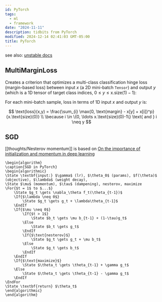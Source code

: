 ```yaml
---
id: PyTorch
tags:
  - ml
  - framework
date: "2024-11-11"
description: tidbits from PyTorch
modified: 2024-12-14 02:41:03 GMT-05:00
title: PyTorch
---
```


see also: [unstable docs](https://pytorch.org/docs/main/)

## MultiMarginLoss

Creates a criterion that optimizes a multi-class classification hinge loss (margin-based loss) between input $x$
(a 2D mini-batch `Tensor`) and output $y$ (which is a 1D tensor of target class indices, $0 \le y \le \text{x}.\text{size}(1) -1$):

For each mini-batch sample, loss in terms of 1D input $x$ and output $y$ is:

$$
\text{loss}(x,y) = \frac{\sum_{i} \max{0, \text{margin} - x[y] + x[i]}^p}{x.\text{size}(0)}
\\
\because i \in \{0, \ldots x.\text{size}(0)-1\} \text{ and } i \neq y
$$

## SGD

[[thoughts/Nesterov momentum]] is based on [On the importance of initialization and momentum in deep learning](http://www.cs.toronto.edu/%7Ehinton/absps/momentum.pdf)

```pseudo
\begin{algorithm}
\caption{SGD in PyTorch}
\begin{algorithmic}
\State \textbf{input:} $\gamma$ (lr), $\theta_0$ (params), $f(\theta)$ (objective), $\lambda$ (weight decay),
\State $\mu$ (momentum), $\tau$ (dampening), nesterov, maximize
\For{$t = 1$ to $...$}
    \State $g_t \gets \nabla_\theta f_t(\theta_{t-1})$
    \If{$\lambda \neq 0$}
        \State $g_t \gets g_t + \lambda\theta_{t-1}$
    \EndIf
    \If{$\mu \neq 0$}
        \If{$t > 1$}
            \State $b_t \gets \mu b_{t-1} + (1-\tau)g_t$
        \Else
            \State $b_t \gets g_t$
        \EndIf
        \If{$\text{nesterov}$}
            \State $g_t \gets g_t + \mu b_t$
        \Else
            \State $g_t \gets b_t$
        \EndIf
    \EndIf
    \If{$\text{maximize}$}
        \State $\theta_t \gets \theta_{t-1} + \gamma g_t$
    \Else
        \State $\theta_t \gets \theta_{t-1} - \gamma g_t$
    \EndIf
\EndFor
\State \textbf{return} $\theta_t$
\end{algorithmic}
\end{algorithm}
```
